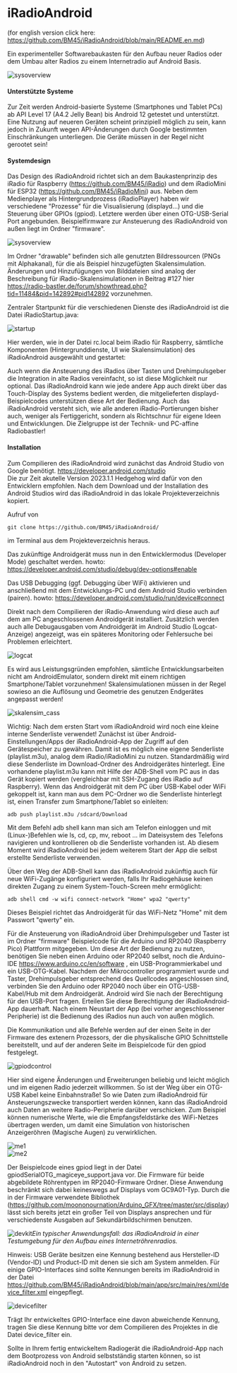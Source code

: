 # iRadioAndroid 
(for english version click here: https://github.com/BM45/iRadioAndroid/blob/main/README.en.md)

Ein experimenteller Softwarebaukasten für den Aufbau neuer Radios oder dem Umbau alter Radios zu einem Internetradio auf Android Basis.

![sysoverview](https://github.com/BM45/iRadioAndroid/blob/main/pics4www/systemoverview.jpg)

#### Unterstützte Systeme

Zur Zeit werden Android-basierte Systeme (Smartphones und Tablet PCs) ab API Level 17 (A4.2 Jelly Bean) bis Android 12 getestet und unterstützt.
Eine Nutzung auf neueren Geräten scheint prinzipiell möglich zu sein, kann jedoch in Zukunft wegen API-Änderungen durch Google bestimmten Einschränkungen unterliegen.
Die Geräte müssen in der Regel nicht gerootet sein!

#### Systemdesign

Das Design des iRadioAndroid richtet sich an dem Baukastenprinzip des iRadio für Raspberry (https://github.com/BM45/iRadio) und dem iRadioMini für ESP32 (https://github.com/BM45/iRadioMini) aus.
Neben dem Medienplayer als Hintergrundprozess (iRadioPlayer) haben wir verschiedene "Prozesse" für die Visualisierung (displayd...) und die Steuerung über GPIOs (gpiod). Letztere werden über einen OTG-USB-Serial Port angebunden. Beispielfirmware zur Ansteuerung des iRadioAndroid von außen liegt im Ordner "firmware". 

![sysoverview](https://github.com/BM45/iRadioAndroid/blob/main/pics4www/folders.jpg)

Im Ordner "drawable" befinden sich alle genutzten Bildressourcen (PNGs mit Alphakanal), für die als Beispiel hinzugefügten Skalensimulation. Änderungen und Hinzufügungen von Bilddateien sind analog der Beschreibung für iRadio-Skalensimulationen in Beitrag #127 hier https://radio-bastler.de/forum/showthread.php?tid=11484&pid=142892#pid142892 vorzunehmen.

Zentraler Startpunkt für die verschiedenen Dienste des iRadioAndroid ist die Datei iRadioStartup.java:

![startup](https://github.com/BM45/iRadioAndroid/blob/main/pics4www/startup.jpg)

Hier werden, wie in der Datei rc.local beim iRadio für Raspberry, sämtliche Komponenten (Hintergrunddienste, UI wie Skalensimulation) des iRadioAndroid ausgewählt und gestartet:

Auch wenn die Ansteuerung des iRadios über Tasten und Drehimpulsgeber die Integration in alte Radios vereinfacht, so ist diese Möglichkeit nur optional. Das iRadioAndroid kann wie jede andere App auch direkt über das Touch-Display des Systems bedient werden, die mitgelieferten displayd-Beispielcodes unterstützen diese Art der Bedienung.
Auch das iRadioAndroid versteht sich, wie alle anderen iRadio-Portierungen bisher auch, weniger als Fertiggericht, sondern als Richtschnur für eigene Ideen und Entwicklungen. Die Zielgruppe ist der Technik- und PC-affine Radiobastler!

#### Installation

Zum Compilieren des iRadioAndroid wird zunächst das Android Studio von Google benötigt. https://developer.android.com/studio  
Die zur Zeit akutelle Version 2023.1.1 Hedgehog wird dafür von den Entwicklern empfohlen. Nach dem Download und der Installation des Android Studios wird das iRadioAndroid in das lokale Projekteverzeichnis kopiert. 

Aufruf von


`git clone https://github.com/BM45/iRadioAndroid/`


im Terminal aus dem Projekteverzeichnis heraus.

Das zukünftige Androidgerät muss nun in den Entwicklermodus (Developer Mode) geschaltet werden. howto: https://developer.android.com/studio/debug/dev-options#enable

Das USB Debugging (ggf. Debugging über WiFi) aktivieren und anschließend mit dem Entwicklungs-PC und dem Android Studio verbinden (pairen).  howto: https://developer.android.com/studio/run/device#connect

Direkt nach dem Compilieren der iRadio-Anwendung wird diese auch auf dem am PC angeschlossenen Androidgerät installiert. Zusätzlich werden auch alle Debugausgaben vom Androidgerät im Android Studio (Logcat-Anzeige) angezeigt, was ein späteres Monitoring oder Fehlersuche bei Problemen erleichtert.

![logcat](https://developer.android.com/static/studio/images/debug/logcat_dolphin_2x.png)

Es wird aus Leistungsgründen empfohlen, sämtliche Entwicklungsarbeiten nicht am AndroidEmulator, sondern direkt mit einem richtigen Smartphone/Tablet vorzunehmen! Skalensimulationen müssen in der Regel sowieso an die Auflösung und Geometrie des genutzen Endgerätes angepasst werden!

![skalensim_cass](https://github.com/BM45/iRadioAndroid/blob/main/pics4www/skalensim.jpg)


Wichtig: Nach dem ersten Start vom iRadioAndroid wird noch eine kleine interne Senderliste verwendet!
Zunächst ist über Android-Einstellungen/Apps der iRadioAndroid-App der Zugriff auf den Gerätespeicher zu gewähren. Damit ist es möglich eine eigene Senderliste (playlist.m3u), analog dem iRadio/iRadioMini zu nutzen.
Standardmäßig wird diese Senderliste im Download-Ordner des Androidgerätes hinterlegt. 
Eine vorhandene playlist.m3u kann mit Hilfe der ADB-Shell vom PC aus in das Gerät kopiert werden (vergleichbar mit SSH-Zugang des iRadio auf Raspberry). 
Wenn das Androidgerät mit dem PC über USB-Kabel oder WiFi gekoppelt ist, kann man aus dem PC-Ordner wo die Senderliste hinterlegt ist, einen Transfer zum Smartphone/Tablet so einleiten:


`adb push playlist.m3u /sdcard/Download`


Mit dem Befehl adb shell kann man sich am Telefon einloggen und mit (Linux-)Befehlen wie ls, cd, cp, mv, reboot ... im Dateisystem des Telefons navigieren und kontrollieren ob die Senderliste vorhanden ist.
Ab diesem Moment wird iRadioAndroid bei jedem weiterem Start der App die selbst erstellte Senderliste verwenden. 

Über den Weg der ADB-Shell kann das iRadioAndroid zukünftig auch für neue WiFi-Zugänge konfiguriert werden, falls Ihr Radiogehäuse keinen direkten Zugang zu einem System-Touch-Screen mehr ermöglicht:


`adb shell cmd -w wifi connect-network "Home" wpa2 "qwerty"`


Dieses Beispiel richtet das Androidgerät für das WiFi-Netz "Home" mit dem Passwort "qwerty" ein.

Für die Ansteuerung von iRadioAndroid über Drehimpulsgeber und Taster ist im Ordner "firmware" Beispielcode für die Arduino und RP2040 (Raspberry Pico) Plattform mitgegeben. Um diese Art der Bedienung zu nutzen, benötigen Sie neben einen Arduino oder RP2040 selbst, noch die Arduino-IDE https://www.arduino.cc/en/software , ein USB-Programmierkabel und ein USB-OTG-Kabel. Nachdem der Mikrocontroller programmiert wurde und Taster, Drehimpulsgeber entsprechend des Quellcodes angeschlossen sind, verbinden Sie den Arduino oder RP2040 noch über ein OTG-USB-Kabel/Hub mit dem Androidgerät. Android wird Sie nach der Berechtigung für den USB-Port fragen. Erteilen Sie diese Berechtigung der iRadioAndroid-App dauerhaft. Nach einem Neustart der App (bei vorher angeschlossener Peripherie) ist die Bedienung des iRadios nun auch von außen möglich.

Die Kommunikation und alle Befehle werden auf der einen Seite in der Firmware des extenern Prozessors, der die physikalische GPIO Schnittstelle bereitstellt, und auf der anderen Seite im Beispielcode für den gpiod festgelegt.

![gpiodcontrol](https://github.com/BM45/iRadioAndroid/blob/main/pics4www/gpiodcommands.jpg)

Hier sind eigene Änderungen und Erweiterungen beliebig und leicht möglich und im eigenen Radio jederzeit willkommen. So ist der Weg über ein OTG-USB Kabel keine Einbahnstraße! So wie Daten zum iRadioAndroid für Ansteuerungszwecke transportiert werden können, kann das iRadioAndroid auch Daten an weitere Radio-Peripherie darüber verschicken. Zum Beispiel können numerische Werte, wie die Empfangsfeldstärke des WiFi-Netzes übertragen werden, um damit eine Simulation von historischen Anzeigeröhren (Magische Augen) zu verwirklichen.

![me1](https://github.com/BM45/iRadioAndroid/blob/main/pics4www/me1.jpg)  
![me2](https://github.com/BM45/iRadioAndroid/blob/main/pics4www/me2.jpg)

Der Beispielcode eines gpiod liegt in der Datei gpiodSerialOTG_magiceye_support.java vor. Die Firmware für beide abgebildete Röhrentypen im RP2040-Firmware Ordner. 
Diese Anwendung beschränkt sich dabei keineswegs auf Displays vom GC9A01-Typ. Durch die in der Firmware verwendete Bibliothek (https://github.com/moononournation/Arduino_GFX/tree/master/src/display) lässt sich bereits jetzt ein großer Teil von Displays ansprechen und für verschiedenste Ausgaben auf Sekundärbildschirmen benutzen.

![devkit](https://github.com/BM45/iRadioAndroid/blob/main/pics4www/devkit.jpg)*Ein typischer Anwendungsfall: das iRadioAndroid in einer Testumgebung für den Aufbau eines Internetröhrenradios.*

Hinweis: 
USB Geräte besitzen eine Kennung bestehend aus Hersteller-ID (Vendor-ID) und Product-ID mit denen sie sich am System anmelden.
Für einige GPIO-Interfaces sind sollte Kennungen bereits im iRadioAndroid in der Datei https://github.com/BM45/iRadioAndroid/blob/main/app/src/main/res/xml/device_filter.xml eingepflegt. 

![devicefilter](https://github.com/BM45/iRadioAndroid/blob/main/pics4www/devicefilter.jpg)

Trägt Ihr entwickeltes GPIO-Interface eine davon abweichende Kennung, tragen Sie diese Kennung bitte vor dem Compilieren des Projektes in die Datei device_filter ein.


Sollte in Ihrem fertig entwickeltem Radiogerät die iRadioAndroid-App nach dem Bootprozess von Android selbstständig starten können, so ist iRadioAndroid noch in den "Autostart" von Android zu setzen.
